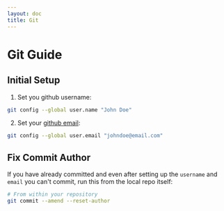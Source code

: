 ```yaml
---
layout: doc
title: Git
---
```

# Git Guide

## Initial Setup
1. Set you github username:
```bash
git config --global user.name "John Doe"
```
2. Set your [github email](https://github.com/settings/emails):

```bash
git config --global user.email "johndoe@email.com"
```
## Fix Commit Author
If you have already committed and even after setting up the `username` and `email` you can't commit, run this from the local repo itself:
```bash
# From within your repository
git commit --amend --reset-author

